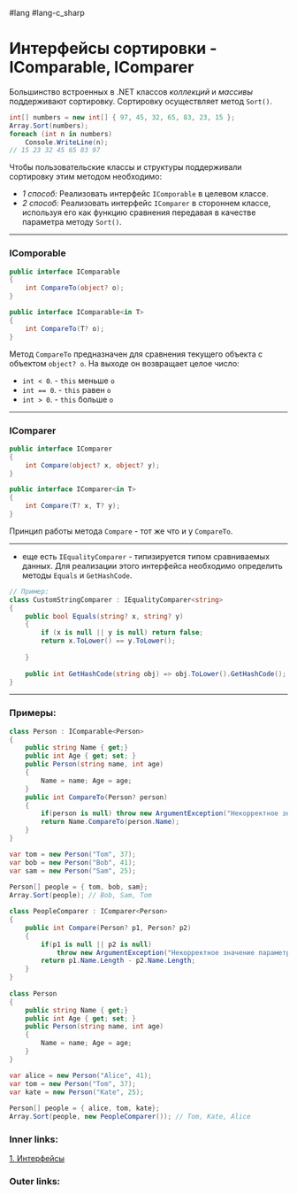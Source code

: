 #lang #lang-c_sharp 

# Интерфейсы сортировки - IComparable, IComparer

Большинство встроенных в .NET классов *коллекций* и *массивы* поддерживают сортировку.
Сортировку осуществляет метод `Sort()`.

```csharp
int[] numbers = new int[] { 97, 45, 32, 65, 83, 23, 15 };
Array.Sort(numbers);
foreach (int n in numbers)
    Console.WriteLine(n);
// 15 23 32 45 65 83 97
```

Чтобы пользовательские классы и структуры поддерживали сортировку этим методом необходимо:
- *1 способ:* Реализовать интерфейс `IComporable` в целевом классе.
- *2 способ:* Реализовать интерфейс `IComparer` в стороннем классе, используя его как функцию сравнения передавая в качестве параметра методу `Sort()`.

---
### IComporable

```csharp
public interface IComparable
{
    int CompareTo(object? o);
}

public interface IComparable<in T>
{
    int CompareTo(T? o);
}
```

Метод `CompareTo` предназначен для сравнения текущего объекта с объектом `object? o`. 
На выходе он возвращает целое число:
- `int < 0`. - `this` меньше `o`
- `int == 0`.  - `this` равен `o`
- `int > 0`. - `this` больше `o`

---
### IComparer

```csharp
public interface IComparer
{
    int Compare(object? x, object? y);
}

public interface IComparer<in T>
{
    int Compare(T? x, T? y);
}
```

Принцип работы метода `Compare` - тот же что и у `CompareTo`.

---
- еще есть `IEqualityComparer` - типизируется типом сравниваемых данных. Для реализации этого интерфейса необходимо определить методы `Equals` и `GetHashCode`.

```csharp
// Пример:
class CustomStringComparer : IEqualityComparer<string>
{
    public bool Equals(string? x, string? y)
    {
        if (x is null || y is null) return false;
        return x.ToLower() == y.ToLower();
 
    }
 
    public int GetHashCode(string obj) => obj.ToLower().GetHashCode();
}
```

---

### Примеры:

```csharp
class Person : IComparable<Person>
{
    public string Name { get;}
    public int Age { get; set; }
    public Person(string name, int age)
    {
        Name = name; Age = age;
    }
    public int CompareTo(Person? person)
    {
        if(person is null) throw new ArgumentException("Некорректное значение параметра");
        return Name.CompareTo(person.Name);
    }
}

var tom = new Person("Tom", 37);
var bob = new Person("Bob", 41);
var sam = new Person("Sam", 25);
 
Person[] people = { tom, bob, sam};
Array.Sort(people); // Bob, Sam, Tom
```

```csharp
class PeopleComparer : IComparer<Person>
{
    public int Compare(Person? p1, Person? p2)
    {
        if(p1 is null || p2 is null) 
            throw new ArgumentException("Некорректное значение параметра");
        return p1.Name.Length - p2.Name.Length;
    }
}
 
class Person
{
    public string Name { get;}
    public int Age { get; set; }
    public Person(string name, int age)
    {
        Name = name; Age = age;
    }
}

var alice = new Person("Alice", 41);
var tom = new Person("Tom", 37);
var kate = new Person("Kate", 25);
 
Person[] people = { alice, tom, kate};
Array.Sort(people, new PeopleComparer()); // Tom, Kate, Alice
```

### Inner links:
[1. Интерфейсы](1.%20Languages/C-sharp/0.%20Введение/3.%20Интерфейсы/1.%20Интерфейсы.md)


### Outer links:


